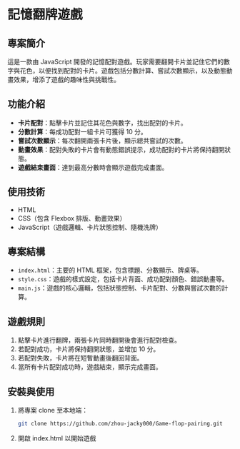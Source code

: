 # 記憶翻牌遊戲

## 專案簡介
這是一款由 JavaScript 開發的記憶配對遊戲。玩家需要翻開卡片並記住它們的數字與花色，以便找到配對的卡片。遊戲包括分數計算、嘗試次數顯示，以及動態動畫效果，增添了遊戲的趣味性與挑戰性。

## 功能介紹
- **卡片配對**：點擊卡片並記住其花色與數字，找出配對的卡片。
- **分數計算**：每成功配對一組卡片可獲得 10 分。
- **嘗試次數顯示**：每次翻開兩張卡片後，顯示總共嘗試的次數。
- **動畫效果**：配對失敗的卡片會有動態錯誤提示，成功配對的卡片將保持翻開狀態。
- **遊戲結束畫面**：達到最高分數時會顯示遊戲完成畫面。

## 使用技術
- HTML
- CSS（包含 Flexbox 排版、動畫效果）
- JavaScript（遊戲邏輯、卡片狀態控制、隨機洗牌）

## 專案結構
- `index.html`：主要的 HTML 框架，包含標題、分數顯示、牌桌等。
- `style.css`：遊戲的樣式設定，包括卡片背面、成功配對顏色、錯誤動畫等。
- `main.js`：遊戲的核心邏輯，包括狀態控制、卡片配對、分數與嘗試次數的計算。

## 遊戲規則
1. 點擊卡片進行翻牌，兩張卡片同時翻開後會進行配對檢查。
2. 若配對成功，卡片將保持翻開狀態，並增加 10 分。
3. 若配對失敗，卡片將在短暫動畫後翻回背面。
4. 當所有卡片配對成功時，遊戲結束，顯示完成畫面。

## 安裝與使用
1. 將專案 clone 至本地端：
   ```bash
   git clone https://github.com/zhou-jacky000/Game-flop-pairing.git
2. 開啟 index.html 以開始遊戲
